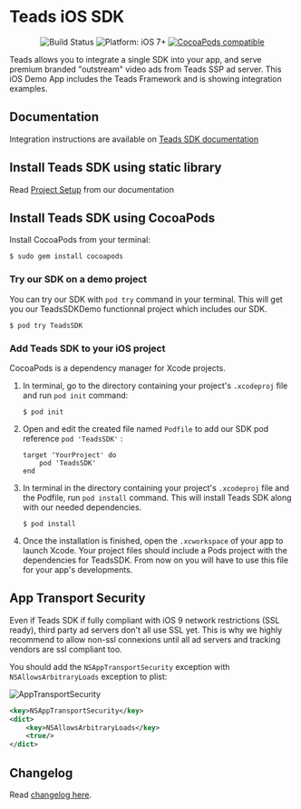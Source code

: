 # Teads iOS SDK


<p align="center">
    <img src="https://jenkins.teads.net/buildStatus/icon?job=TeadsSDK-iOS_master" alt="Build Status"/>
    <img src="https://img.shields.io/badge/platform-iOS%207%2B-blue.svg?style=flat" alt="Platform: iOS 7+"/>
    <a href="https://cocoapods.org/?q=TeadsSDK"><img src="https://img.shields.io/cocoapods/v/TeadsSDK.svg" alt="CocoaPods compatible" /></a>
</p>

Teads allows you to integrate a single SDK into your app, and serve premium branded "outstream" video ads from Teads SSP ad server. 
This iOS Demo App includes the Teads Framework and is showing integration examples.

## Documentation

Integration instructions are available on [Teads SDK documentation](http://mobile.teads.tv/sdk/documentation/)

## Install Teads SDK using static library

Read [Project Setup](http://mobile.teads.tv/sdk/documentation/ios/ios-project-setup) from our documentation

## Install Teads SDK using CocoaPods

Install CocoaPods from your terminal:

```
$ sudo gem install cocoapods
```

### Try our SDK on a demo project

You can try our SDK with `pod try` command in your terminal. This will get you our TeadsSDKDemo functionnal project which includes our SDK.

```
$ pod try TeadsSDK
```

### Add Teads SDK to your iOS project

CocoaPods is a dependency manager for Xcode projects.

1. In terminal, go to the directory containing your project's `.xcodeproj` file and run `pod init` command:

    ```
    $ pod init
    ```

2. Open and edit the created file named `Podfile` to add our SDK pod reference `pod 'TeadsSDK'` :

    ```
    target 'YourProject' do
        pod 'TeadsSDK'
    end
    ```

3. In terminal in the directory containing your project's `.xcodeproj` file and the Podfile, run `pod install` command. This will install Teads SDK along with our needed dependencies.

    ```
    $ pod install
    ```

4. Once the installation is finished, open the `.xcworkspace` of your app to launch Xcode. Your project files should include a Pods project with the dependencies for TeadsSDK. From now on you will have to use this file for your app's developments.

## App Transport Security

Even if Teads SDK if fully compliant with iOS 9 network restrictions (SSL ready), third party ad servers don't all use SSL yet. This is why we highly recommend to allow non-ssl connexions until all ad servers and tracking vendors are ssl compliant too.



You should add the `NSAppTransportSecurity` exception with `NSAllowsArbitraryLoads` exception to plist:

![AppTransportSecurity](AppTransportSecurity.png)

```xml
<key>NSAppTransportSecurity</key>
<dict>
    <key>NSAllowsArbitraryLoads</key>
    <true/>
</dict>
```

## Changelog

Read [changelog here](https://github.com/teads/TeadsSDK-iOS/blob/master/CHANGELOG.md). 
